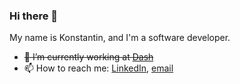### Hi there 👋

<!--
**shuplenkov/shuplenkov** is a ✨ _special_ ✨ repository because its `README.md` (this file) appears on your GitHub profile.
-->
My name is Konstantin, and I'm a software developer.
- ~~🔭 I’m currently working at <a href="https://dash.org" target="_blank">Dash</a>~~
- 📫 How to reach me: [LinkedIn](https://www.linkedin.com/in/konstantin-shuplenkov/), [email](mailto:k.shuplenkov@gmail.com)

